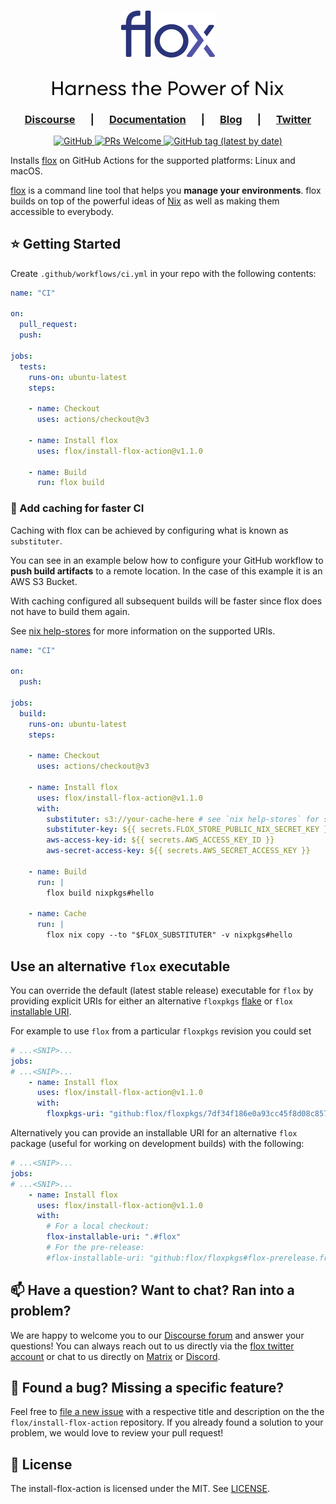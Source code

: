 <h1 align="center">
  <a href="https://floxdev.com" target="_blank">
    <picture>
      <source media="(prefers-color-scheme: dark)"  srcset="img/flox_orange_small.png" />
      <source media="(prefers-color-scheme: light)" srcset="img/flox_blue_small.png" />
      <img src="img/flox_blue_small.png" alt="flox logo" />
    </picture>
  </a>
</h1>

<h2 align="center">
  <picture>
    <source media="(prefers-color-scheme: dark)"  srcset="img/harness_the_power_of_nix_dark.svg" />
    <source media="(prefers-color-scheme: light)" srcset="img/harness_the_power_of_nix_light.svg" />
    <img height="24" src="img/harness_the_power_of_nix_light.svg" alt="Harness the Power of Nix" />
  </picture>
</h2>

<!-- TODO: here comes the graphic
 show immediate value proposition
 a short demo of basics would be good for now
 a bold statement: Free yourself from container walls.
-->

<h3 align="center">
   &emsp;
   <a href="https://discourse.floxdev.com"><b>Discourse</b></a>
   &emsp; | &emsp; 
   <a href="https://floxdev.com/docs"><b>Documentation</b></a>
   &emsp; | &emsp; 
   <a href="https://floxdev.com/blog"><b>Blog</b></a>
   &emsp; | &emsp;  
   <a href="https://twitter.com/floxdevelopment"><b>Twitter</b></a>
   &emsp;
</h3>

<p align="center">
  <a href="https://github.com/flox/install-flox-action/blog/main/LICENSE">
    <img alt="GitHub" src="https://img.shields.io/github/license/flox/install-flox-action?style=flat-square">
  </a>
  <a href="https://github.com/flox/install-flox-action/blog/main/CONTRIBUTING.md">
    <img alt="PRs Welcome" src="https://img.shields.io/badge/PRs-welcome-brightgreen.svg?style=flat-square"/>
  </a>
  <a href="https://github.com/flox/install-flox-action/releases">
    <img alt="GitHub tag (latest by date)" src="https://img.shields.io/github/v/tag/flox/install-flox-action?label=Version&style=flat-square">
  </a>
</p>

Installs [flox][flox-github] on GitHub Actions for the supported platforms:
Linux and macOS.

[flox][flox-website] is a command line tool that helps you **manage your
environments**. flox builds on top of the powerful ideas of [Nix][nix-website]
as well as making them accessible to everybody.


## ⭐ Getting Started

Create `.github/workflows/ci.yml` in your repo with the following contents:

```yml
name: "CI"

on:
  pull_request:
  push:

jobs:
  tests:
    runs-on: ubuntu-latest
    steps:

    - name: Checkout
      uses: actions/checkout@v3

    - name: Install flox
      uses: flox/install-flox-action@v1.1.0

    - name: Build
      run: flox build
```

### 🚀 Add caching for faster CI

Caching with flox can be achieved by configuring what is known as
`substituter`.

You can see in an example below how to configure your GitHub workflow to **push
build artifacts** to a remote location. In the case of this example it is an
AWS S3 Bucket. 

With caching configured all subsequent builds will be faster since flox does
not have to build them again.

See [nix help-stores][nix-help-stores] for more information on the supported
URIs.

```yml
name: "CI"

on:
  push:

jobs:
  build:
    runs-on: ubuntu-latest
    steps:

    - name: Checkout
      uses: actions/checkout@v3

    - name: Install flox
      uses: flox/install-flox-action@v1.1.0
      with:
        substituter: s3://your-cache-here # see `nix help-stores` for supported uris
        substituter-key: ${{ secrets.FLOX_STORE_PUBLIC_NIX_SECRET_KEY }}
        aws-access-key-id: ${{ secrets.AWS_ACCESS_KEY_ID }}
        aws-secret-access-key: ${{ secrets.AWS_SECRET_ACCESS_KEY }}

    - name: Build
      run: |
        flox build nixpkgs#hello

    - name: Cache
      run: |
        flox nix copy --to "$FLOX_SUBSTITUTER" -v nixpkgs#hello
```

## Use an alternative `flox` executable

You can override the default (latest stable release) executable for `flox`
by providing explicit URIs for either an alternative `floxpkgs` 
[flake](https://nixos.org/manual/nix/stable/command-ref/new-cli/nix3-flake.html#url-like-syntax)
or `flox`
[installable URI](https://nixos.org/manual/nix/stable/command-ref/new-cli/nix.html#installables).

For example to use `flox` from a particular `floxpkgs` revision you could set

```yml
# ...<SNIP>...
jobs:
# ...<SNIP>...
    - name: Install flox
      uses: flox/install-flox-action@v1.1.0
      with:
        floxpkgs-uri: "github:flox/floxpkgs/7df34f186e0a93cc45f8d08c85705c2e18f2ef10"
```

Alternatively you can provide an installable URI for an alternative `flox`
package (useful for working on development builds) with the following:

```yml
# ...<SNIP>...
jobs:
# ...<SNIP>...
    - name: Install flox
      uses: flox/install-flox-action@v1.1.0
      with:
        # For a local checkout:
        flox-installable-uri: ".#flox"
        # For the pre-release:
        #flox-installable-uri: "github:flox/floxpkgs#flox-prerelease.fromCatalog"
```

## 📫 Have a question? Want to chat? Ran into a problem?

We are happy to welcome you to our [Discourse forum][discourse] and answer your
questions! You can always reach out to us directly via the [flox twitter
account][twitter] or chat to us directly on [Matrix][matrix] or
[Discord][discord].


## 🤝 Found a bug? Missing a specific feature?

Feel free to [file a new issue][new-issue] with a respective title and
description on the the `flox/install-flox-action` repository. If you already
found a solution to your problem, we would love to review your pull request!


## 🪪 License

The install-flox-action is licensed under the MIT. See [LICENSE](./LICENSE).


[flox-github]: https://github.com/flox/flox 
[flox-website]: https://floxdev.com
[new-issue]: https://github.com/flox/install-flox-action/issues/new/choose
[discourse]: https://discourse.floxdev.com
[twitter]: https://twitter.com/floxdevelopment
[matrix]: https://matrix.to/#/#flox:matrix.org
[discord]: https://discord.gg/5H7hN57eQR
[nix-website]: https://nixos.org
[nix-help-stores]: https://nixos.org/manual/nix/unstable/command-ref/new-cli/nix3-help-stores.html
